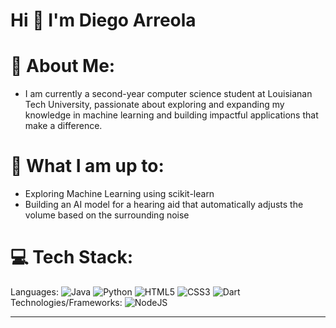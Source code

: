 # Hi 👋 I'm Diego Arreola
# 💫 About Me:
- I am currently a second-year computer science student at Louisianan Tech University, passionate about exploring and expanding my knowledge in machine learning and building impactful applications that make a difference.<be>

# 🚀 What I am up to:
- Exploring Machine Learning using scikit-learn<be>
- Building an AI model for a hearing aid that automatically adjusts the volume based on the surrounding noise<be>




# 💻 Tech Stack:
Languages: ![Java](https://img.shields.io/badge/java-%23ED8B00.svg?style=for-the-badge&logo=openjdk&logoColor=white) ![Python](https://img.shields.io/badge/python-3670A0?style=for-the-badge&logo=python&logoColor=ffdd54) ![HTML5](https://img.shields.io/badge/html5-%23E34F26.svg?style=for-the-badge&logo=html5&logoColor=white) ![CSS3](https://img.shields.io/badge/css3-%231572B6.svg?style=for-the-badge&logo=css3&logoColor=white) ![Dart](https://img.shields.io/badge/dart-%230175C2.svg?style=for-the-badge&logo=dart&logoColor=white) <br>
Technologies/Frameworks: ![NodeJS](https://img.shields.io/badge/node.js-6DA55F?style=for-the-badge&logo=node.js&logoColor=white)


---

<!-- Proudly created with GPRM ( https://gprm.itsvg.in ) -->
